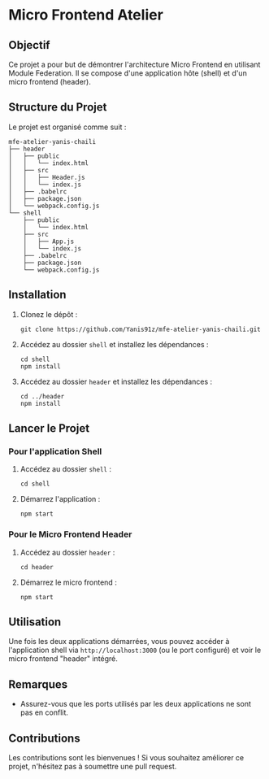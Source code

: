 # Micro Frontend Atelier

## Objectif
Ce projet a pour but de démontrer l'architecture Micro Frontend en utilisant Module Federation. Il se compose d'une application hôte (shell) et d'un micro frontend (header).

## Structure du Projet
Le projet est organisé comme suit :

```
mfe-atelier-yanis-chaili
├── header
│   ├── public
│   │   └── index.html
│   ├── src
│   │   ├── Header.js
│   │   └── index.js
│   ├── .babelrc
│   ├── package.json
│   └── webpack.config.js
└── shell
    ├── public
    │   └── index.html
    ├── src
    │   ├── App.js
    │   └── index.js
    ├── .babelrc
    ├── package.json
    └── webpack.config.js
```

## Installation

1. Clonez le dépôt :
   ```
   git clone https://github.com/Yanis91z/mfe-atelier-yanis-chaili.git
   ```

2. Accédez au dossier `shell` et installez les dépendances :
   ```
   cd shell
   npm install
   ```

3. Accédez au dossier `header` et installez les dépendances :
   ```
   cd ../header
   npm install
   ```

## Lancer le Projet

### Pour l'application Shell

1. Accédez au dossier `shell` :
   ```
   cd shell
   ```

2. Démarrez l'application :
   ```
   npm start
   ```

### Pour le Micro Frontend Header

1. Accédez au dossier `header` :
   ```
   cd header
   ```

2. Démarrez le micro frontend :
   ```
   npm start
   ```

## Utilisation
Une fois les deux applications démarrées, vous pouvez accéder à l'application shell via `http://localhost:3000` (ou le port configuré) et voir le micro frontend "header" intégré.

## Remarques
- Assurez-vous que les ports utilisés par les deux applications ne sont pas en conflit.

## Contributions
Les contributions sont les bienvenues ! Si vous souhaitez améliorer ce projet, n'hésitez pas à soumettre une pull request.
